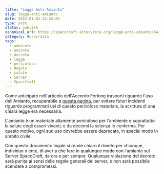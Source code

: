 ```yaml
---
title: "Legge Anti-Amianto"
slug: legge-anti-amianto
date: 2022-01-01 22:52:02
type: post
status: publish
canonical_url: https://spacccraft.altervista.org/legge-anti-amianto/64/
category: Burocrazia
tags: 
  - ambiente
  - amianto
  - decreto
  - legge
  - pericoloso
  - Regole
  - salute
  - Server
  - SpaccCraft
---
```


<!-- wp:paragraph -->
<p>Come anticipato nell'articolo dell'Accordo Forlong trasporti riguardo l'uso dell'Amianto, recuperabile a <a href="https://spacccraft.altervista.org/accordo-forlong-trasporti-sulluso-dellamianto/58/">questa pagina</a>, per evitare futuri incidenti riguardo programmati usi di questo pericoloso materiale, la scrittura di una chiara legge era necessaria.</p>
<!-- /wp:paragraph -->

<!-- wp:paragraph -->
<p>L'amianto è un materiale altamente pericoloso per l'ambiente e soprattutto la salute degli esseri viventi, e da decenni la scienza lo conferma. Per questo motivo, ogni suo uso dovrebbe essere deprecato, in special modo in ambito civile.</p>
<!-- /wp:paragraph -->

<!-- wp:paragraph -->
<p>Con questo documento legale si rende chiaro il divieto per chiunque, individuo o ente, di aver a che fare in qualunque modo con l'amianto sul Server SpaccCraft, da ora e per sempre. Qualunque violazione del decreto sarà punita ai sensi delle regole generali del server, e non sarà possibile scendere a compromessi.</p>
<!-- /wp:paragraph -->

